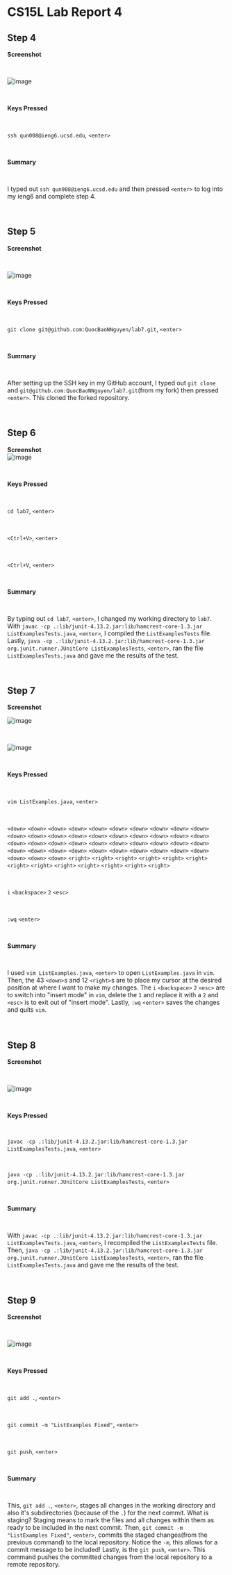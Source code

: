 # CS15L Lab Report 4
## Step 4
**Screenshot**

<br/>

![image](https://github.com/QuocBaoNNguyen/cse15l-lab-reports/assets/156359008/c87c18a4-ee96-4240-898c-551f9835c2f2)

<br/>

**Keys Pressed**

<br/>

`ssh qun008@ieng6.ucsd.edu`, `<enter>`

<br/>

**Summary**

<br/>

I typed out `ssh qun008@ieng6.ucsd.edu` and then pressed `<enter>` to log into my ieng6 and complete step 4.

<br/>

## Step 5

**Screenshot**

<br/>

![image](https://github.com/QuocBaoNNguyen/cse15l-lab-reports/assets/156359008/8f39987b-782f-416b-b286-7137acf4b535)

<br/>

**Keys Pressed**

<br/>

`git clone git@github.com:QuocBaoNNguyen/lab7.git`, `<enter>`

<br/>

**Summary**

<br/>

After setting up the SSH key in my GitHub account, I typed out 
`git clone` and `git@github.com:QuocBaoNNguyen/lab7.git`(from my fork) then pressed `<enter>`. This cloned the forked repository.

<br/>

## Step 6
**Screenshot**
<br/>
![image](https://github.com/QuocBaoNNguyen/cse15l-lab-reports/assets/156359008/8317f078-2700-4c7f-b81f-b619b9d87a9e)


<br/>

**Keys Pressed**

<br/>

`cd lab7`, `<enter>`

<br/>

`<Ctrl+V>`, `<enter>`

<br/>

`<Ctrl+V`, `<enter>`

<br/>

**Summary**

<br/>

By typing out `cd lab7`, `<enter>`, I changed my working directory to `lab7`. With `javac -cp .:lib/junit-4.13.2.jar:lib/hamcrest-core-1.3.jar ListExamplesTests.java`, `<enter>`, I compiled the `ListExamplesTests` file. Lastly, `java -cp .:lib/junit-4.13.2.jar:lib/hamcrest-core-1.3.jar org.junit.runner.JUnitCore ListExamplesTests`, `<enter>`, ran the file `ListExamplesTests.java` and gave me the results of the test.

<br/>

## Step 7
**Screenshot**
<br/>

![image](https://github.com/QuocBaoNNguyen/cse15l-lab-reports/assets/156359008/6f043cd9-9307-4428-8758-7a6baf14c0f0)

<br/>


![image](https://github.com/QuocBaoNNguyen/cse15l-lab-reports/assets/156359008/66dba0f9-1b4b-4750-b493-e905fae3ec7f)

<br/>

**Keys Pressed**

<br/>

`vim ListExamples.java`, `<enter>`

<br/>

`<down>` `<down>` `<down>` `<down>` `<down>` `<down>` `<down>` `<down>` `<down>` `<down>` `<down>` `<down>` `<down>` `<down>` `<down>` `<down>` `<down>` `<down>` `<down>` `<down>` `<down>` `<down>` `<down>` `<down>` `<down>` `<down>` `<down>` `<down>` `<down>` `<down>` `<down>` `<down>` `<down>` `<down>` `<down>` `<down>` `<down>` `<down>` `<down>` `<down>` `<down>` `<down>` `<down>` `<right>` `<right>` `<right>` `<right>` `<right>` `<right>` `<right>` `<right>` `<right>` `<right>` `<right>` `<right>` `<right>` 

<br/>

`i` `<backspace>` `2` `<esc>`

<br/>

`:wq` `<enter>`

<br>

**Summary**

<br/>

I used `vim ListExamples.java`, `<enter>` to open `ListExamples.java` in `vim`. Then, the 43 `<down>`s and 12 `<right>`s are to place my cursor at the desired position at where I want to make my changes. The `i` `<backspace>` `2` `<esc>` are to switch into "insert mode" in `vim`, delete the `1` and replace it with a `2` and `<esc>` is to exit out of "insert mode". Lastly, `:wq` `<enter>` saves the changes and quits `vim`.

<br/>

## Step 8

**Screenshot**

<br/>

![image](https://github.com/QuocBaoNNguyen/cse15l-lab-reports/assets/156359008/4bc9b3dc-77fa-4671-8b6b-8e3b06a96c17)


<br/>

 **Keys Pressed**

<br/>

`javac -cp .:lib/junit-4.13.2.jar:lib/hamcrest-core-1.3.jar ListExamplesTests.java`, `<enter>`

<br/>

`java -cp .:lib/junit-4.13.2.jar:lib/hamcrest-core-1.3.jar org.junit.runner.JUnitCore ListExamplesTests`, `<enter>`

<br/>

**Summary**

<br/>

With `javac -cp .:lib/junit-4.13.2.jar:lib/hamcrest-core-1.3.jar ListExamplesTests.java`, `<enter>`, I recompiled the `ListExamplesTests` file. Then, `java -cp .:lib/junit-4.13.2.jar:lib/hamcrest-core-1.3.jar org.junit.runner.JUnitCore ListExamplesTests`, `<enter>`, ran the file `ListExamplesTests.java` and gave me the results of the test.

<br/>

## Step 9
**Screenshot**

<br/>

![image](https://github.com/QuocBaoNNguyen/cse15l-lab-reports/assets/156359008/f63d0302-1800-4b75-93a0-19b1306c9ebc)

<br/>

**Keys Pressed**

<br/>

`git add .`, `<enter>`

<br/>

`git commit -m "ListExamples Fixed"`, `<enter>`

<br/>

`git push`, `<enter>`

<br/>

**Summary**

<br/>

This, `git add .`, `<enter>`, stages all changes in the working directory and also it's subdirectories (because of the `.`) for the next commit. What is staging? Staging means to mark the files and all changes within them as ready to be included in the next commit. Then, `git commit -m "ListExamples Fixed"`, `<enter>`, commits the staged changes(from the previous command) to the local repository. Notice the `-m`, this allows for a commit message to be included! Lastly, is the `git push`, `<enter>`. This command pushes the committed changes from the local repository to a remote repository.










